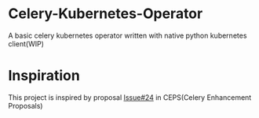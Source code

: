 # Celery-Kubernetes-Operator
A basic celery kubernetes operator written with native python kubernetes client(WIP)



# Inspiration

This project is inspired by proposal [Issue#24](https://github.com/celery/ceps/issues/24) in CEPS(Celery Enhancement Proposals)
